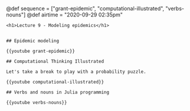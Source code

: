 @def sequence = ["grant-epidemic", "computational-illustrated", "verbs-nouns"]
@def airtime = "2020-09-29 02:35pm"
~~~
<h1>Lecture 9 - Modeling epidemics</h1>
~~~

~~~Airs on: <span class="moment">~~~{{showtime airtime}}~~~ EST</span>~~~

## Epidemic modeling

{{youtube grant-epidemic}}

## Computational Thinking Illustrated

Let's take a break to play with a probability puzzle.

{{youtube computational-illustrated}}

## Verbs and nouns in Julia programming

{{youtube verbs-nouns}}

